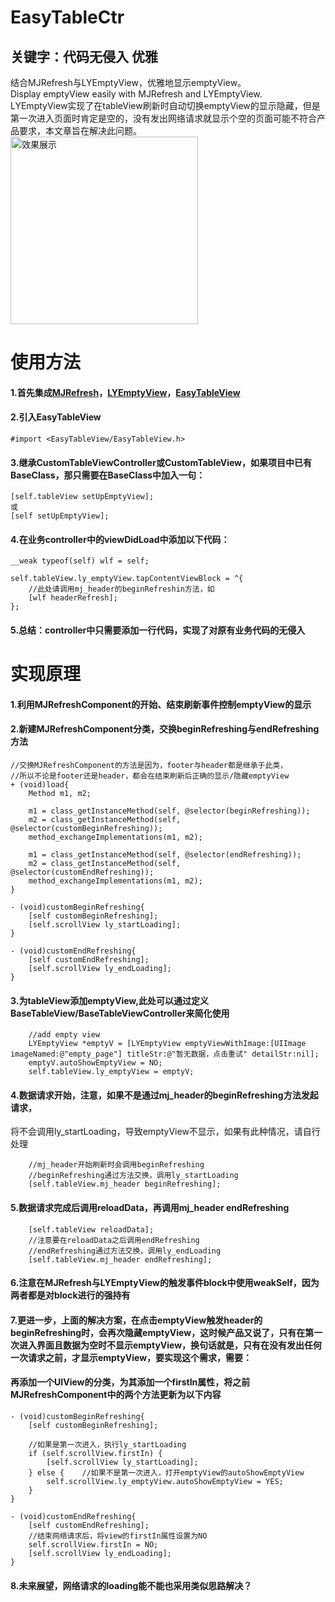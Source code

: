 # EasyTableCtr
## 关键字：代码无侵入 优雅<br/>
结合MJRefresh与LYEmptyView，优雅地显示emptyView。<br/>
Display emptyView easily with MJRefresh and LYEmptyView.<br/>
LYEmptyView实现了在tableView刷新时自动切换emptyView的显示隐藏，但是第一次进入页面时肯定是空的，没有发出网络请求就显示个空的页面可能不符合产品要求，本文章旨在解决此问题。
<br/>
<img src="https://github.com/liuxuleidota/EasyTableCtr/blob/master/2.gif" width = "300" align="center" alt="效果展示"/>

# 使用方法
#### 1.首先集成[MJRefresh](https://github.com/CoderMJLee/MJRefresh)，[LYEmptyView](https://github.com/dev-liyang/LYEmptyView)，[EasyTableView](https://github.com/liuxuleidota/EasyTableView)
#### 2.引入EasyTableView
```
#import <EasyTableView/EasyTableView.h>
```
#### 3.继承CustomTableViewController或CustomTableView，如果项目中已有BaseClass，那只需要在BaseClass中加入一句：
```
[self.tableView setUpEmptyView];
或
[self setUpEmptyView];
```
#### 4.在业务controller中的viewDidLoad中添加以下代码：
```
__weak typeof(self) wlf = self;

self.tableView.ly_emptyView.tapContentViewBlock = ^{
    //此处请调用mj_header的beginRefreshin方法，如
    [wlf headerRefresh];
};
```
#### 5.总结：controller中只需要添加一行代码，实现了对原有业务代码的无侵入

# 实现原理
#### 1.利用MJRefreshComponent的开始、结束刷新事件控制emptyView的显示
#### 2.新建MJRefreshComponent分类，交换beginRefreshing与endRefreshing方法
```
//交换MJRefreshComponent的方法是因为，footer与header都是继承于此类，
//所以不论是footer还是header，都会在结束刷新后正确的显示/隐藏emptyView
+ (void)load{
    Method m1, m2;
    
    m1 = class_getInstanceMethod(self, @selector(beginRefreshing));
    m2 = class_getInstanceMethod(self, @selector(customBeginRefreshing));
    method_exchangeImplementations(m1, m2);
    
    m1 = class_getInstanceMethod(self, @selector(endRefreshing));
    m2 = class_getInstanceMethod(self, @selector(customEndRefreshing));
    method_exchangeImplementations(m1, m2);
}

- (void)customBeginRefreshing{
    [self customBeginRefreshing];
    [self.scrollView ly_startLoading];
}

- (void)customEndRefreshing{
    [self customEndRefreshing];
    [self.scrollView ly_endLoading];
}
```
#### 3.为tableView添加emptyView,此处可以通过定义BaseTableView/BaseTableViewController来简化使用
```
    //add empty view
    LYEmptyView *emptyV = [LYEmptyView emptyViewWithImage:[UIImage imageNamed:@"empty_page"] titleStr:@"暂无数据，点击重试" detailStr:nil];
    emptyV.autoShowEmptyView = NO;
    self.tableView.ly_emptyView = emptyV;
```
#### 4.数据请求开始，注意，如果不是通过mj_header的beginRefreshing方法发起请求，
将不会调用ly_startLoading，导致emptyView不显示，如果有此种情况，请自行处理
```
    //mj_header开始刷新时会调用beginRefreshing
    //beginRefreshing通过方法交换，调用ly_startLoading
    [self.tableView.mj_header beginRefreshing];
```
#### 5.数据请求完成后调用reloadData，再调用mj_header endRefreshing
```
    [self.tableView reloadData];
    //注意要在reloadData之后调用endRefreshing
    //endRefreshing通过方法交换，调用ly_endLoading
    [self.tableView.mj_header endRefreshing];
```
#### 6.注意在MJRefresh与LYEmptyView的触发事件block中使用weakSelf，因为两者都是对block进行的强持有
#### 7.更进一步，上面的解决方案，在点击emptyView触发header的beginRefreshing时，会再次隐藏emptyView，这时候产品又说了，只有在第一次进入界面且数据为空时不显示emptyView，换句话就是，只有在没有发出任何一次请求之前，才显示emptyView，要实现这个需求，需要：
#### 再添加一个UIView的分类，为其添加一个firstIn属性，将之前MJRefreshComponent中的两个方法更新为以下内容
```
- (void)customBeginRefreshing{
    [self customBeginRefreshing];
    
    //如果是第一次进入，执行ly_startLoading
    if (self.scrollView.firstIn) {
        [self.scrollView ly_startLoading];
    } else {    //如果不是第一次进入，打开emptyView的autoShowEmptyView
        self.scrollView.ly_emptyView.autoShowEmptyView = YES;
    }
}

- (void)customEndRefreshing{
    [self customEndRefreshing];
    //结束网络请求后，将view的firstIn属性设置为NO
    self.scrollView.firstIn = NO;
    [self.scrollView ly_endLoading];
}
```
#### 8.未来展望，网络请求的loading能不能也采用类似思路解决？
    

